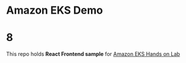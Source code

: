 # Amazon EKS Demo 
# 8
This repo holds **React Frontend sample** for [Amazon EKS Hands on Lab](https://master.d3s71i2n51x60t.amplifyapp.com/ko/)

